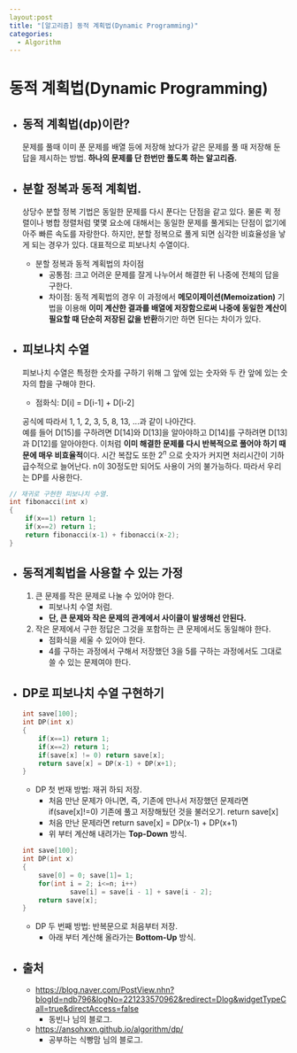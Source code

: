 ```yaml
---
layout:post
title: "[알고리즘] 동적 계획법(Dynamic Programming)"
categories:
  - Algorithm
---
```


# 동적 계획법(Dynamic Programming)
- 동적 계획법(dp)이란?  
	- 
	문제를 풀때 이미 푼 문제를 배열 등에 저장해 놨다가 같은 문제를 풀 때 저장해 둔 답을 제시하는 방법.
**하나의 문제를 단 한번만 풀도록 하는 알고리즘.**


- 분할 정복과 동적 계획법.
	-    
	상당수 분할 정복 기법은 동일한 문제를 다시 푼다는 단점을 같고 있다. 
물론 퀵 정렬이나 병합 정렬처럼 몇몇 요소에 대해서는 동일한 문제를 풀게되는 단점이 없기에 아주 빠른 속도를 자랑한다.
하지만, 분할 정복으로 풀게 되면 심각한 비효율성을 낳게 되는 경우가 있다. 대표적으로 피보나치 수열이다.
	- 분할 정복과 동적 계획법의 차이점
		-  공통점: 크고 어려운 문제를 잘게 나누어서 해결한 뒤 나중에 전체의 답을 구한다.
		- 차이점: 동적 계획법의 경우 이 과정에서 **메모이제이션(Memoization)** 기법을 이용해 **이미 계산한 결과를 배열에 저장함으로써 나중에 동일한 계산이 필요할 때 단순히 저장된 값을 반환**하기만 하면 된다는 차이가 있다.


- 피보나치 수열
	- 
	피보나치 수열은 특정한 숫자를 구하기 위해 그 앞에 있는 숫자와 두 칸 앞에 있는 숫자의 합을 구해야 한다.
	
	- 점화식: D[i] = D[i-1] + D[i-2]
	
	공식에 따라서 1, 1, 2, 3, 5, 8, 13, ...과 같이 나아간다.   
	예를 들어 D[15]를 구하려면 D[14]와 D[13]을 알아야하고 D[14]를 구하려면 D[13]과 D[12]를 알아야한다. 이처럼 **이미 해결한 문제를 다시 반복적으로 풀어야 하기 때문에 매우 비효율적**이다.
	시간 복잡도 또한 $2^n$  으로 숫자가 커지면 처리시간이 기하급수적으로 늘어난다. n이 30정도만 되어도 사용이 거의 불가능하다.  따라서 우리는 DP를 사용한다.
```c++
// 재귀로 구현한 피보나치 수열.
int fibonacci(int x)
{
	if(x==1) return 1;
	if(x==2) return 1;
	return fibonacci(x-1) + fibonacci(x-2);
}
```

	
- 동적계획법을 사용할 수 있는 가정
	- 
	 1. 큰 문제를 작은 문제로 나눌 수 있어야 한다.
		- 피보나치 수열 처럼.
		- **단, 큰 문제와 작은 문제의 관계에서 사이클이 발생해선 안된다.**
	 2. 작은 문제에서 구한 정답은 그것을 포함하는 큰 문제에서도 동일해야 한다.
		 - 점화식을 세울 수 있어야 한다.
		 - 4를 구하는 과정에서 구해서 저장했던 3을 5를 구하는 과정에서도 그대로 쓸 수 있는 문제여야 한다.

- DP로 피보나치 수열 구현하기
	- 

    ```c++
    int save[100];
    int DP(int x)
    {
	    if(x==1) return 1;
	    if(x==2) return 1;
	    if(save[x] != 0) return save[x];
	    return save[x] = DP(x-1) + DP(x+1);
    }
    ```
    - DP 첫 번재 방법: 재귀 하되 저장.
	    -  처음 만난 문제가 아니면, 즉, 기존에 만나서 저장했던 문제라면 if(save[x]!=0) 기존에 풀고 저장해뒀던 것을 불러오기. return save[x]
	    -  처음 만난 문제라면 return save[x] = DP(x-1) + DP(x+1)
	    -  위 부터 계산해 내려가는 **Top-Down** 방식.
	  
	 ```c++
	 int save[100];
	 int DP(int x)
	 {
		 save[0] = 0; save[1]= 1;
		 for(int i = 2; i<=n; i++)
				 save[i] = save[i - 1] + save[i - 2];
		 return save[x];
	 }
	```
	- DP 두 번째 방법: 반복문으로 처음부터 저장.
		- 아래 부터 계산해 올라가는 **Bottom-Up** 방식.

- 출처
	- 
	- https://blog.naver.com/PostView.nhn?blogId=ndb796&logNo=221233570962&redirect=Dlog&widgetTypeCall=true&directAccess=false
		- 동빈나 님의 블로그.
	- https://ansohxxn.github.io/algorithm/dp/
		- 공부하는 식빵맘 님의 블로그.
